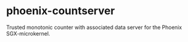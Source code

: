 # phoenix-countserver

Trusted monotonic counter with associated data server for the Phoenix
SGX-microkernel.

